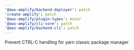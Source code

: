 ```yaml
---
'@aws-amplify/backend-deployer': patch
'create-amplify': patch
'@aws-amplify/plugin-types': minor
'@aws-amplify/cli-core': patch
'@aws-amplify/backend-cli': patch
---
```


Prevent CTRL-C handling for yarn classic package manager

